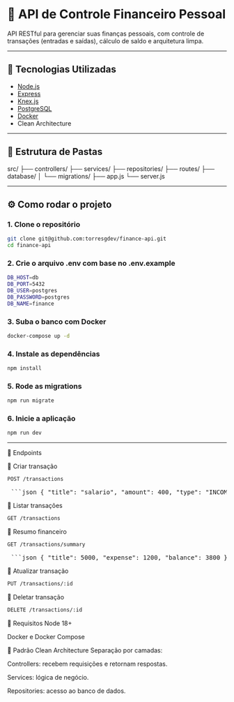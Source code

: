 # 💸 API de Controle Financeiro Pessoal

API RESTful para gerenciar suas finanças pessoais, com controle de transações (entradas e saídas), cálculo de saldo e arquitetura limpa.

---

## 🚀 Tecnologias Utilizadas

- [Node.js](https://nodejs.org/)
- [Express](https://expressjs.com/)
- [Knex.js](https://knexjs.org/)
- [PostgreSQL](https://www.postgresql.org/)
- [Docker](https://www.docker.com/)
- Clean Architecture

---

## 🧱 Estrutura de Pastas

src/ ├── controllers/ ├── services/ ├── repositories/ ├── routes/ ├── database/ │ └── migrations/ ├── app.js └── server.js

---

## ⚙️ Como rodar o projeto

### 1. Clone o repositório

```bash
git clone git@github.com:torresgdev/finance-api.git
cd finance-api
```

### 2. Crie o arquivo .env com base no .env.example

```bash
DB_HOST=db
DB_PORT=5432
DB_USER=postgres
DB_PASSWORD=postgres
DB_NAME=finance
```

### 3. Suba o banco com Docker

```bash
docker-compose up -d
```

### 4. Instale as dependências

```bash
npm install
```

### 5. Rode as migrations

```bash
npm run migrate
```

### 6. Inicie a aplicação

```bash
npm run dev
```

---

📮 Endpoints

🔹 Criar transação

```bash
POST /transactions
```

<pre> ```json { "title": "salario", "amount": 400, "type": "INCOME", "category": "Trabalho" } ``` </pre>

🔹 Listar transações

```bash
GET /transactions
```

🔹 Resumo financeiro

```bash
GET /transactions/summary
```

<pre> ```json { "title": 5000, "expense": 1200, "balance": 3800 } ``` </pre>

🔹 Atualizar transação

```bash
PUT /transactions/:id
```

🔹 Deletar transação

```bash
DELETE /transactions/:id
```

📌 Requisitos
Node 18+

Docker e Docker Compose

🧠 Padrão Clean Architecture
Separação por camadas:

Controllers: recebem requisições e retornam respostas.

Services: lógica de negócio.

Repositories: acesso ao banco de dados.
